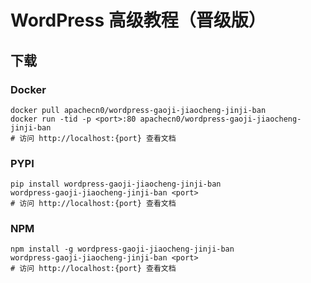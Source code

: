 # WordPress 高级教程（晋级版）

## 下载

### Docker

```
docker pull apachecn0/wordpress-gaoji-jiaocheng-jinji-ban
docker run -tid -p <port>:80 apachecn0/wordpress-gaoji-jiaocheng-jinji-ban
# 访问 http://localhost:{port} 查看文档
```

### PYPI

```
pip install wordpress-gaoji-jiaocheng-jinji-ban
wordpress-gaoji-jiaocheng-jinji-ban <port>
# 访问 http://localhost:{port} 查看文档
```

### NPM

```
npm install -g wordpress-gaoji-jiaocheng-jinji-ban
wordpress-gaoji-jiaocheng-jinji-ban <port>
# 访问 http://localhost:{port} 查看文档
```